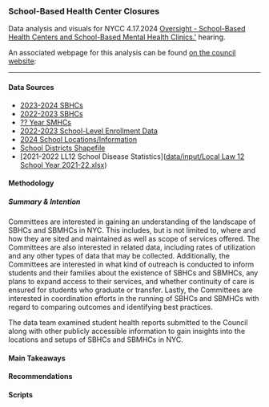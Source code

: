 ### School-Based Health Center Closures
Data analysis and visuals for NYCC 4.17.2024 [Oversight - School-Based Health Centers and School-Based Mental Health Clinics.']([https://legistar.council.nyc.gov/MeetingDetail.aspx?From=Alert&ID=980028&GUID=239563C5-9CA2-44A7-8E1D-A970A0556192](https://legistar.council.nyc.gov/MeetingDetail.aspx?ID=1183298&GUID=67BBB5EB-F168-4D9C-9198-190A0F6CC6BC&Options=info|&Search=)) hearing.

An associated webpage for this analysis can be found [on the council website](https://council.nyc.gov/data/school-based-health-center-closures/): 

***  


#### Data Sources 
- [2023-2024 SBHCs](https://www.schools.nyc.gov/docs/default-source/default-document-library/list-of-nyc-school-based-health-centers-english)
- [2022-2023 SBHCs](https://web.archive.org/web/20230811024348/https://www.schools.nyc.gov/docs/default-source/default-document-library/list-of-nyc-school-based-health-centers-english)
- [?? Year SMHCs](data/input/mental-health-services-landscape-english.xlsx)
- [2022-2023 School-Level Enrollment Data](data/input/demographic-snapshot-2018-19-to-2022-23-(public).xlsx)
- [2024 School Locations/Information](data/input/Schooldata_24.csv)
- [School Districts Shapefile](https://data.cityofnewyork.us/api/geospatial/r8nu-ymqj?method=export&format=Shapefile)
- [2021-2022 LL12 School Disease Statistics]([data/input/Local Law 12 School Year 2021-22.xlsx](https://github.com/NewYorkCityCouncil/sbhc/blob/main/data/input/Local%20Law%2012%20School%20Year%202021-22.xlsx))


#### Methodology 

##### Summary & Intention

Committees are interested in gaining an understanding of the landscape of SBHCs and SBMHCs in NYC. This includes, but is not limited to, where and how they are sited and maintained as well as scope of services offered. The Committees are also interested in related data, including rates of utilization and any other types of data that may be collected. Additionally, the Committees are interested in what kind of outreach is conducted to inform students and their families about the existence of SBHCs and SBMHCs, any plans to expand access to their services, and whether continuity of care is ensured for students who graduate or transfer. Lastly, the Committees are interested in coordination efforts in the running of SBHCs and SBMHCs with regard to comparing outcomes and identifying best practices.

The data team examined student health reports submitted to the Council along with other publicly accessible information to gain insights into the locations and setups of SBHCs and SBMHCs in NYC.

#### Main Takeaways


#### Recommendations


#### Scripts
